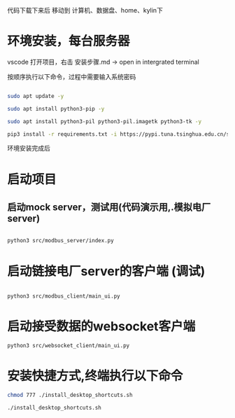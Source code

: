 代码下载下来后 移动到 计算机、数据盘、home、kylin下

# 环境安装，每台服务器

vscode 打开项目，右击  安装步骤.md -> open in intergrated terminal

按顺序执行以下命令，过程中需要输入系统密码

```bash

sudo apt update -y

sudo apt install python3-pip -y

sudo apt install python3-pil python3-pil.imagetk python3-tk -y

pip3 install -r requirements.txt -i https://pypi.tuna.tsinghua.edu.cn/simple --trusted-host pypi.tuna.tsinghua.edu.cn

```

环境安装完成后


# 启动项目

## 启动mock server，测试用(代码演示用,.模拟电厂server)
```bash

python3 src/modbus_server/index.py
```

# 启动链接电厂server的客户端 (调试)
```bash

python3 src/modbus_client/main_ui.py 

```


# 启动接受数据的websocket客户端

```bash
python3 src/websocket_client/main_ui.py

```


# 安装快捷方式,终端执行以下命令

```bash
chmod 777 ./install_desktop_shortcuts.sh 

./install_desktop_shortcuts.sh 
```
